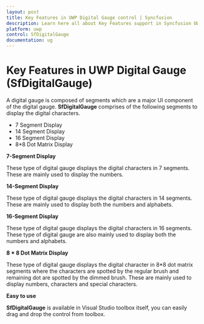 ```yaml
---
layout: post
title: Key Features in UWP Digital Gauge control | Syncfusion
description: Learn here all about Key Features support in Syncfusion UWP Digital Gauge (SfDigitalGauge) control and more.
platform: uwp
control: SfDigitalGauge
documentation: ug
---
```


# Key Features in UWP Digital Gauge (SfDigitalGauge)

A digital gauge is composed of segments which are a major UI component of the digital gauge. **SfDigitalGauge** comprises of the following segments to display the digital characters.

* 7 Segment Display
* 14 Segment Display
* 16 Segment Display
* 8*8 Dot Matrix Display

**7-Segment Display**

These type of digital gauge displays the digital characters in 7 segments. These are mainly used to display the numbers.

**14-Segment Display**

These type of digital gauge displays the digital characters in 14 segments. These are mainly used to display both the numbers and alphabets.

**16-Segment Display**

These type of digital gauge displays the digital characters in 16 segments. These type of digital gauge are also mainly used to display both the numbers and alphabets.

**8 * 8 Dot Matrix Display**

These type of digital gauge displays the digital character in 8*8 dot matrix segments where the characters are spotted by the regular brush and remaining dot are spotted by the dimmed brush. These are mainly used to display numbers, characters and special characters.

**Easy to use**

**SfDigitalGauge** is available in Visual Studio toolbox itself, you can easily drag and drop the control from toolbox.

